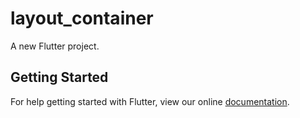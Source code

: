 # layout_container

A new Flutter project.

## Getting Started

For help getting started with Flutter, view our online
[documentation](https://flutter.io/).
